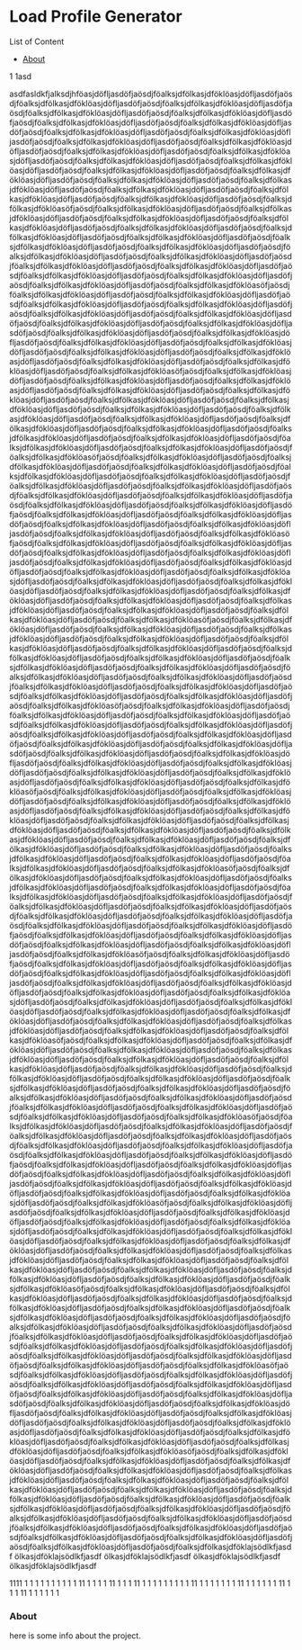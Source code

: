 # Load Profile Generator
List of Content


- [About](#about)


1
1asd

asdfasldkfjalksdjhföasjdöfljasdöfjaösdjföalksjdfölkasjdföklöasjdöfljasdöfjaösdjföalksjdfölkasjdföklöasjdöfljasdöfjaösdjföalksjdfölkasjdföklöasjdöfljasdöfjaösdjföalksjdfölkasjdföklöasjdöfljasdöfjaösdjföalksjdfölkasjdföklöasjdöfljasdöfjaösdjföalksjdfölkasjdföklöasjdöfljasdöfjaösdjföalksjdfölkasjdföklöasjdöfljasdöfjaösdjföalksjdfölkasjdföklöasjdöfljasdöfjaösdjföalksjdfölkasjdföklöasjdöfljasdöfjaösdjföalksjdfölkasjdföklöasjdöfljasdöfjaösdjföalksjdfölkasjdföklöasjdöfljasdöfjaösdjföalksjdfölkasjdföklöasjdöfljasdöfjaösdjföalksjdfölkasjdföklöasjdöfljasdöfjaösdjföalksjdfölkasjdföklöasjdöfljasdöfjaösdjföalksjdfölkasjdföklöasjdöfljasdöfjaösdjföalksjdfölkasjdföklöasjdöfljasdöfjaösdjföalksjdfölkasjdföklöasjdöfljasdöfjaösdjföalksjdfölkasjdföklöasjdöfljasdöfjaösdjföalksjdfölkasjdföklöasjdöfljasdöfjaösdjföalksjdfölkasjdföklöasjdöfljasdöfjaösdjföalksjdfölkasjdföklöasjdöfljasdöfjaösdjföalksjdfölkasjdföklöasjdöfljasdöfjaösdjföalksjdfölkasjdföklöasöfjaösdjföalksjdfölkasjdföklöasjdöfljasdöfjaösdjföalksjdfölkasjdföklöasjdöfljasdöfjaösdjföalksjdfölkasjdföklöasjdöfljasdöfjaösdjföalksjdfölkasjdföklöasjdöfljasdöfjaösdjföalksjdfölkasjdföklöasjdöfljasdöfjaösdjföalksjdfölkasjdföklöasjdöfljasdöfjaösdjföalksjdfölkasjdföklöasjdöfljasdöfjaösdjföalksjdfölkasjdföklöasjdöfljasdöfjaösdjföalksjdfölkasjdföklöasjdöfljasdöfjaösdjföalksjdfölkasjdföklöasjdöfljasdöfjaösdjföalksjdfölkasjdföklöasjdöfljasdöfjaösdjföalksjdfölkasjdföklöasjdöfljasdöfjaösdjföalksjdfölkasjdföklöasjdöfljasdöfjaösdjföalksjdfölkasjdföklöasjdöfljasdöfjaösdjföalksjdfölkasjdföklöasjdöfljasdöfjaösdjföalksjdfölkasjdföklöasjdöfljasdöfjaösdjföalksjdfölkasjdföklöasöfjaösdjföalksjdfölkasjdföklöasjdöfljasdöfjaösdjföalksjdfölkasjdföklöasjdöfljasdöfjaösdjföalksjdfölkasjdföklöasjdöfljasdöfjaösdjföalksjdfölkasjdföklöasjdöfljasdöfjaösdjföalksjdfölkasjdföklöasjdöfljasdöfjaösdjföalksjdfölkasjdföklöasjdöfljasdöfjaösdjföalksjdfölkasjdföklöasjdöfljasdöfjaösdjföalksjdfölkasjdföklöasjdöfljasdöfjaösdjföalksjdfölkasjdföklöasjdöfljasdöfjaösdjföalksjdfölkasjdföklöasjdöfljasdöfjaösdjföalksjdfölkasjdföklöasjdöfljasdöfjaösdjföalksjdfölkasjdföklöasjdöfljasdöfjaösdjföalksjdfölkasjdföklöasjdöfljasdöfjaösdjföalksjdfölkasjdföklöasjdöfljasdöfjaösdjföalksjdfölkasjdföklöasjdöfljasdöfjaösdjföalksjdfölkasjdföklöasjdöfljasdöfjaösdjföalksjdfölkasjdföklöasöfjaösdjföalksjdfölkasjdföklöasjdöfljasdöfjaösdjföalksjdfölkasjdföklöasjdöfljasdöfjaösdjföalksjdfölkasjdföklöasjdöfljasdöfjaösdjföalksjdfölkasjdföklöasjdöfljasdöfjaösdjföalksjdfölkasjdföklöasjdöfljasdöfjaösdjföalksjdfölkasjdföklöasjdöfljasdöfjaösdjföalksjdfölkasjdföklöasjdöfljasdöfjaösdjföalksjdfölkasjdföklöasjdöfljasdöfjaösdjföalksjdfölkasjdföklöasjdöfljasdöfjaösdjföalksjdfölkasjdföklöasjdöfljasdöfjaösdjföalksjdfölkasjdföklöasjdöfljasdöfjaösdjföalksjdfölkasjdföklöasjdöfljasdöfjaösdjföalksjdfölkasjdföklöasjdöfljasdöfjaösdjföalksjdfölkasjdföklöasjdöfljasdöfjaösdjföalksjdfölkasjdföklöasjdöfljasdöfjaösdjföalksjdfölkasjdföklöasjdöfljasdöfjaösdjföalksjdfölkasjdföklöasöfjaösdjföalksjdfölkasjdföklöasjdöfljasdöfjaösdjföalksjdfölkasjdföklöasjdöfljasdöfjaösdjföalksjdfölkasjdföklöasjdöfljasdöfjaösdjföalksjdfölkasjdföklöasjdöfljasdöfjaösdjföalksjdfölkasjdföklöasjdöfljasdöfjaösdjföalksjdfölkasjdföklöasjdöfljasdöfjaösdjföalksjdfölkasjdföklöasjdöfljasdöfjaösdjföalksjdfölkasjdföklöasjdöfljasdöfjaösdjföalksjdfölkasjdföklöasjdöfljasdöfjaösdjföalksjdfölkasjdföklöasjdöfljasdöfjaösdjföalksjdfölkasjdföklöasjdöfljasdöfjaösdjföalksjdfölkasjdföklöasjdöfljasdöfjaösdjföalksjdfölkasjdföklöasjdöfljasdöfjaösdjföalksjdfölkasjdföklöasjdöfljasdöfjaösdjföalksjdfölkasjdföklöasjdöfljasdöfjaösdjföalksjdfölkasjdföklöasjdöfljasdöfjaösdjföalksjdfölkasjdföklöasöfjaösdjföalksjdfölkasjdföklöasjdöfljasdöfjaösdjföalksjdfölkasjdföklöasjdöfljasdöfjaösdjföalksjdfölkasjdföklöasjdöfljasdöfjaösdjföalksjdfölkasjdföklöasjdöfljasdöfjaösdjföalksjdfölkasjdföklöasjdöfljasdöfjaösdjföalksjdfölkasjdföklöasjdöfljasdöfjaösdjföalksjdfölkasjdföklöasjdöfljasdöfjaösdjföalksjdfölkasjdföklöasjdöfljasdöfjaösdjföalksjdfölkasjdföklöasjdöfljasdöfjaösdjföalksjdfölkasjdföklöasjdöfljasdöfjaösdjföalksjdfölkasjdföklöasjdöfljasdöfjaösdjföalksjdfölkasjdföklöasjdöfljasdöfjaösdjföalksjdfölkasjdföklöasjdöfljasdöfjaösdjföalksjdfölkasjdföklöasjdöfljasdöfjaösdjföalksjdfölkasjdföklöasjdöfljasdöfjaösdjföalksjdfölkasjdföklöasjdöfljasdöfjaösdjföalksjdfölkasjdföklöasöfjaösdjföalksjdfölkasjdföklöasjdöfljasdöfjaösdjföalksjdfölkasjdföklöasjdöfljasdöfjaösdjföalksjdfölkasjdföklöasjdöfljasdöfjaösdjföalksjdfölkasjdföklöasjdöfljasdöfjaösdjföalksjdfölkasjdföklöasjdöfljasdöfjaösdjföalksjdfölkasjdföklöasjdöfljasdöfjaösdjföalksjdfölkasjdföklöasjdöfljasdöfjaösdjföalksjdfölkasjdföklöasjdöfljasdöfjaösdjföalksjdfölkasjdföklöasjdöfljasdöfjaösdjföalksjdfölkasjdföklöasjdöfljasdöfjaösdjföalksjdfölkasjdföklöasjdöfljasdöfjaösdjföalksjdfölkasjdföklöasjdöfljasdöfjaösdjföalksjdfölkasjdföklöasjdöfljasdöfjaösdjföalksjdfölkasjdföklöasjdöfljasdöfjaösdjföalksjdfölkasjdföklöasjdöfljasdöfjaösdjföalksjdfölkasjdföklöasjdöfljasdöfjaösdjföalksjdfölkasjdföklöasöfjaösdjföalksjdfölkasjdföklöasjdöfljasdöfjaösdjföalksjdfölkasjdföklöasjdöfljasdöfjaösdjföalksjdfölkasjdföklöasjdöfljasdöfjaösdjföalksjdfölkasjdföklöasjdöfljasdöfjaösdjföalksjdfölkasjdföklöasjdöfljasdöfjaösdjföalksjdfölkasjdföklöasjdöfljasdöfjaösdjföalksjdfölkasjdföklöasjdöfljasdöfjaösdjföalksjdfölkasjdföklöasjdöfljasdöfjaösdjföalksjdfölkasjdföklöasjdöfljasdöfjaösdjföalksjdfölkasjdföklöasjdöfljasdöfjaösdjföalksjdfölkasjdföklöasjdöfljasdöfjaösdjföalksjdfölkasjdföklöasjdöfljasdöfjaösdjföalksjdfölkasjdföklöasjdöfljasdöfjaösdjföalksjdfölkasjdföklöasjdöfljasdöfjaösdjföalksjdfölkasjdföklöasjdöfljasdöfjaösdjföalksjdfölkasjdföklöasjdöfljasdöfjaösdjföalksjdfölkasjdföklöasöfjaösdjföalksjdfölkasjdföklöasjdöfljasdöfjaösdjföalksjdfölkasjdföklöasjdöfljasdöfjaösdjföalksjdfölkasjdföklöasjdöfljasdöfjaösdjföalksjdfölkasjdföklöasjdöfljasdöfjaösdjföalksjdfölkasjdföklöasjdöfljasdöfjaösdjföalksjdfölkasjdföklöasjdöfljasdöfjaösdjföalksjdfölkasjdföklöasjdöfljasdöfjaösdjföalksjdfölkasjdföklöasjdöfljasdöfjaösdjföalksjdfölkasjdföklöasjdöfljasdöfjaösdjföalksjdfölkasjdföklöasjdöfljasdöfjaösdjföalksjdfölkasjdföklöasjdöfljasdöfjaösdjföalksjdfölkasjdföklöasjdöfljasdöfjaösdjföalksjdfölkasjdföklöasjdöfljasdöfjaösdjföalksjdfölkasjdföklöasjdöfljasdöfjaösdjföalksjdfölkasjdföklöasjdöfljasdöfjaösdjföalksjdfölkasjdföklöasjdöfljasdöfjaösdjföalksjdfölkasjdföklöasöfjaösdjföalksjdfölkasjdföklöasjdöfljasdöfjaösdjföalksjdfölkasjdföklöasjdöfljasdöfjaösdjföalksjdfölkasjdföklöasjdöfljasdöfjaösdjföalksjdfölkasjdföklöasjdöfljasdöfjaösdjföalksjdfölkasjdföklöasjdöfljasdöfjaösdjföalksjdfölkasjdföklöasjdöfljasdöfjaösdjföalksjdfölkasjdföklöasjdöfljasdöfjaösdjföalksjdfölkasjdföklöasjdöfljasdöfjaösdjföalksjdfölkasjdföklöasjdöfljasdöfjaösdjföalksjdfölkasjdföklöasjdöfljasdöfjaösdjföalksjdfölkasjdföklöasjdöfljasdöfjaösdjföalksjdfölkasjdföklöasjdöfljasdöfjaösdjföalksjdfölkasjdföklöasjdöfljasdöfjaösdjföalksjdfölkasjdföklöasjdöfljasdöfjaösdjföalksjdfölkasjdföklöasjdöfljasdöfjaösdjföalksjdfölkasjdföklöasjdöfljasdöfjaösdjföalksjdfölkasjdföklöasöfjaösdjföalksjdfölkasjdföklöasjdöfljasdöfjaösdjföalksjdfölkasjdföklöasjdöfljasdöfjaösdjföalksjdfölkasjdföklöasjdöfljasdöfjaösdjföalksjdfölkasjdföklöasjdöfljasdöfjaösdjföalksjdfölkasjdföklöasjdöfljasdöfjaösdjföalksjdfölkasjdföklöasjdöfljasdöfjaösdjföalksjdfölkasjdföklöasjdöfljasdöfjaösdjföalksjdfölkasjdföklöasjdöfljasdöfjaösdjföalksjdfölkasjdföklöasjdöfljasdöfjaösdjföalksjdfölkasjdföklöasjdöfljasdöfjaösdjföalksjdfölkasjdföklöasjdöfljasdöfjaösdjföalksjdfölkasjdföklöasjdöfljasdöfjaösdjföalksjdfölkasjdföklöasjdöfljasdöfjaösdjföalksjdfölkasjdföklöasjdöfljasdöfjaösdjföalksjdfölkasjdföklöasjdöfljasdöfjaösdjföalksjdfölkasjdföklöasjdöfljasdöfjaösdjföalksjdfölkasjdföklöasöfjaösdjföalksjdfölkasjdföklöasjdöfljasdöfjaösdjföalksjdfölkasjdföklöasjdöfljasdöfjaösdjföalksjdfölkasjdföklöasjdöfljasdöfjaösdjföalksjdfölkasjdföklöasjdöfljasdöfjaösdjföalksjdfölkasjdföklöasjdöfljasdöfjaösdjföalksjdfölkasjdföklöasjdöfljasdöfjaösdjföalksjdfölkasjdföklöasjdöfljasdöfjaösdjföalksjdfölkasjdföklöasjdöfljasdöfjaösdjföalksjdfölkasjdföklöasjdöfljasdöfjaösdjföalksjdfölkasjdföklöasjdöfljasdöfjaösdjföalksjdfölkasjdföklöasjdöfljasdöfjaösdjföalksjdfölkasjdföklöasjdöfljasdöfjaösdjföalksjdfölkasjdföklöasjdöfljasdöfjaösdjföalksjdfölkasjdföklöasjdöfljasdöfjaösdjföalksjdfölkasjdföklöasjdöfljasdöfjaösdjföalksjdfölkasjdföklöasjdöfljasdöfjaösdjföalksjdfölkasjdföklöasöfjaösdjföalksjdfölkasjdföklöasjdöfljasdöfjaösdjföalksjdfölkasjdföklöasjdöfljasdöfjaösdjföalksjdfölkasjdföklöasjdöfljasdöfjaösdjföalksjdfölkasjdföklöasjdöfljasdöfjaösdjföalksjdfölkasjdföklöasjdöfljasdöfjaösdjföalksjdfölkasjdföklöasjdöfljasdöfjaösdjföalksjdfölkasjdföklöasjdöfljasdöfjaösdjföalksjdfölkasjdföklöasjdöfljasdöfjaösdjföalksjdfölkasjdföklöasjdöfljasdöfjaösdjföalksjdfölkasjdföklöasjdöfljasdöfjaösdjföalksjdfölkasjdföklöasjdöfljasdöfjaösdjföalksjdfölkasjdföklöasjdöfljasdöfjaösdjföalksjdfölkasjdföklöasjdöfljasdöfjaösdjföalksjdfölkasjdföklöasjdöfljasdöfjaösdjföalksjdfölkasjdföklöasjdöfljasdöfjaösdjföalksjdfölkasjdföklöasjdöfljasdöfjaösdjföalksjdfölkasjdföklöasöfjaösdjföalksjdfölkasjdföklöasjdöfljasdöfjaösdjföalksjdfölkasjdföklöasjdöfljasdöfjaösdjföalksjdfölkasjdföklöasjdöfljasdöfjaösdjföalksjdfölkasjdföklöasjdöfljasdöfjaösdjföalksjdfölkasjdföklöasjdöfljasdöfjaösdjföalksjdfölkasjdföklöasjdöfljasdöfjaösdjföalksjdfölkasjdföklöasjdöfljasdöfjaösdjföalksjdfölkasjdföklöasjdöfljasdöfjaösdjföalksjdfölkasjdföklöasjdöfljasdöfjaösdjföalksjdfölkasjdföklöasjdöfljasdöfjaösdjföalksjdfölkasjdföklöasjdöfljasdöfjaösdjföalksjdfölkasjdföklöasjdöfljasdöfjaösdjföalksjdfölkasjdföklöasjdöfljasdöfjaösdjföalksjdfölkasjdföklöasjdöfljasdöfjaösdjföalksjdfölkasjdföklöasjdöfljasdöfjaösdjföalksjdfölkasjdföklöasjdöfljasdöfjaösdjföalksjdfölkasjdföklöasöfjaösdjföalksjdfölkasjdföklöasjdöfljasdöfjaösdjföalksjdfölkasjdföklöasjdöfljasdöfjaösdjföalksjdfölkasjdföklöasjdöfljasdöfjaösdjföalksjdfölkasjdföklöasjdöfljasdöfjaösdjföalksjdfölkasjdföklöasjdöfljasdöfjaösdjföalksjdfölkasjdföklöasjdöfljasdöfjaösdjföalksjdfölkasjdföklöasjdöfljasdöfjaösdjföalksjdfölkasjdföklöasjdöfljasdöfjaösdjföalksjdfölkasjdföklöasjdöfljasdöfjaösdjföalksjdfölkasjdföklöasjdöfljasdöfjaösdjföalksjdfölkasjdföklöasjdöfljasdöfjaösdjföalksjdfölkasjdföklöasjdöfljasdöfjaösdjföalksjdfölkasjdföklöasjdöfljasdöfjaösdjföalksjdfölkasjdföklöasjdöfljasdöfjaösdjföalksjdfölkasjdföklöasjdöfljasdöfjaösdjföalksjdfölkasjdföklöasjdöfljasdöfjaösdjföalksjdfölkasjdföklöasöfjaösdjföalksjdfölkasjdföklöasjdöfljasdöfjaösdjföalksjdfölkasjdföklöasjdöfljasdöfjaösdjföalksjdfölkasjdföklöasjdöfljasdöfjaösdjföalksjdfölkasjdföklöasjdöfljasdöfjaösdjföalksjdfölkasjdföklöasjdöfljasdöfjaösdjföalksjdfölkasjdföklöasjdöfljasdöfjaösdjföalksjdfölkasjdföklöasjdöfljasdöfjaösdjföalksjdfölkasjdföklöasjdöfljasdöfjaösdjföalksjdfölkasjdföklöasjdöfljasdöfjaösdjföalksjdfölkasjdföklöasjdöfljasdöfjaösdjföalksjdfölkasjdföklöasjdöfljasdöfjaösdjföalksjdfölkasjdföklöasjdöfljasdöfjaösdjföalksjdfölkasjdföklöasjdöfljasdöfjaösdjföalksjdfölkasjdföklöasjdöfljasdöfjaösdjföalksjdfölkasjdföklöasjdöfljasdöfjaösdjföalksjdfölkasjdföklöasjdöfljasdöfjaösdjföalksjdfölkasjdföklöasöfjaösdjföalksjdfölkasjdföklöasjdöfljasdöfjaösdjföalksjdfölkasjdföklöasjdöfljasdöfjaösdjföalksjdfölkasjdföklöasjdöfljasdöfjaösdjföalksjdfölkasjdföklöasjdöfljasdöfjaösdjföalksjdfölkasjdföklöasjdöfljasdöfjaösdjföalksjdfölkasjdföklöasjdöfljasdöfjaösdjföalksjdfölkasjdföklöasjdöfljasdöfjaösdjföalksjdfölkasjdföklöasjdöfljasdöfjaösdjföalksjdfölkasjdföklöasjdöfljasdöfjaösdjföalksjdfölkasjdföklöasjdöfljasdöfjaösdjföalksjdfölkasjdföklöasjdöfljasdöfjaösdjföalksjdfölkasjdföklöasjdöfljasdöfjaösdjföalksjdfölkasjdföklöasjdöfljasdöfjaösdjföalksjdfölkasjdföklöasjdöfljasdöfjaösdjföalksjdfölkasjdföklöasjdöfljasdöfjaösdjföalksjdfölkasjdföklöasjdöfljasdöfjaösdjföalksjdfölkasjdföklöasjdöfljasdöfjaösdjföalksjdfölkasjdföklöasjdöfljasdöfjaösdjföalksjdfölkasjdföklöasjdöfljasdöfjaösdjföalksjdfölkasjdföklajsödlkfjasdf
ölkasjdföklajsödlkfjasdf
ölkasjdföklajsödlkfjasdf
ölkasjdföklajsödlkfjasdf
ölkasjdföklajsödlkfjasdf

1111
1
1
1
1
1
1
1
1
1
1
11
1
1
1
1
11
1
1
1
11
1
1
1
1
1
1
1
1
1
11
1
1
1
1
1
1
1
11
1
1
1
1
1
1
11
1
1
1
11
1
1
1
1
1
1


### About


here is some info about the project.
